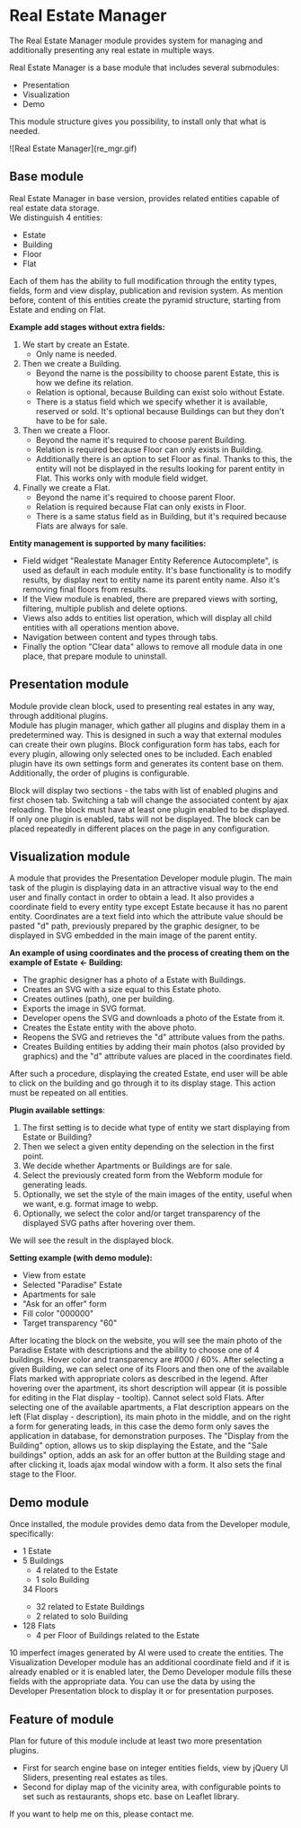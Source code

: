 <h1>Real Estate Manager</h1>

<p>
  The Real Estate Manager module provides system for managing and additionally 
  presenting any real estate in multiple ways.
</p>
<p>
  Real Estate Manager is a base module that includes several submodules:
  <ul>
    <li>Presentation</li>
    <li>Visualization</li>
    <li>Demo</li>
  </ul>
  This module structure gives you possibility, to install only that what is
  needed.
</p>
![Real Estate Manager](re_mgr.gif)
<h2>Base module</h2>
<p>
  Real Estate Manager in base version, provides related entities capable of
  real estate data storage.</br>
  We distinguish 4 entities:
  <ul>
    <li>Estate</li>
    <li>Building</li>
    <li>Floor</li>
    <li>Flat</li>
  </ul>
  Each of them has the ability to full modification through the entity types,
  fields, form and view display, publication and revision system. As mention
  before, content of this entities create the pyramid structure, starting from
  Estate and ending on Flat.
</p>
<p>
  <b>Example add stages without extra fields:</b>
  <ol>
    <li>
      We start by create an Estate.
      <ul>
        <li>Only name is needed.</li>
      </ul>
    </li>
    <li>
      Then we create a Building. 
      <ul>
        <li>
          Beyond the name is the possibility to choose
          parent Estate, this is how we define its relation.
        </li> 
        <li>
          Relation is optional, because Building can exist solo without Estate.
        </li>
        <li>
          There is a status field which we specify whether it is available,
          reserved or sold. It's optional because Buildings can but they don't
          have to be for sale.
        </li>
      </ul>
    </li>
    <li>
      Then we create a Floor.
      <ul>
        <li>
          Beyond the name it's required to choose parent Building.
        </li>
        <li>
          Relation is required because Floor can only exists in Building.
        </li>
        <li>
          Additionally there is an option to set Floor as final. Thanks to this,
          the entity will not be displayed in the results looking for parent
          entity in Flat. This works only with module field widget.
        </li>
      </ul>
    </li>
    <li>
      Finally we create a Flat.
      <ul>
        <li>
          Beyond the name it's required to choose parent Floor.
        </li>
        <li>
          Relation is required because Flat can only exists in Floor.
        </li>
        <li>
          There is a same status field as in Building, but it's required because
          Flats are always for sale.
        </li>
      </ul>
    </li>
  </ol>
</p>
<p>
  <b>Entity management is supported by many facilities:</b>
  <ul>
    <li>
      Field widget "Realestate Manager Entity Reference Autocomplete", is used
      as default in each module entity. It's base functionality is to modify
      results, by display next to entity name its parent entity name. Also it's
      removing final floors from results.
    </li>
    <li>
      If the View module is enabled, there are prepared views with sorting,
      filtering, multiple publish and delete options.
    </li>
    <li>
      Views also adds to entities list operation, which will display all child
      entities with all operations mention above.
    </li>
    <li>
      Navigation between content and types through tabs.
    </li>
    <li>
      Finally the option "Clear data" allows to remove all module data in one
      place, that prepare module to uninstall. 
    </li>
  </ul>
</p>
<h2>Presentation module</h2>
<p>
  Module provide clean block, used to presenting real estates in any way,
  through additional plugins. </br>
  Module has plugin manager, which gather all plugins and display them in a
  predetermined way. This is designed in such a way that external modules can
  create their own plugins. Block configuration form has tabs, each for every
  plugin, allowing only selected ones to be included. Each enabled plugin have
  its own settings form and generates its content base on them. Additionally,
  the order of plugins is configurable.
</p>
<p>
  Block will display two sections - the tabs with list of enabled plugins and
  first chosen tab. Switching a tab will change the associated content by
  ajax reloading. The block must have at least one plugin enabled to be
  displayed. If only one plugin is enabled, tabs will not be displayed. The
  block can be placed repeatedly in different places on the page in any
  configuration.
</p>
<h2>Visualization module</h2>
<p>
  A module that provides the Presentation Developer module plugin. The main task
  of the plugin is displaying data in an attractive visual way to the end user
  and finally contact in order to obtain a lead. It also provides a coordinate
  field to every entity type except Estate because it has no parent entity.
  Coordinates are a text field into which the attribute value should be pasted 
  "d" path, previously prepared by the graphic designer, to be displayed in SVG
  embedded in the main image of the parent entity.
</p>
<p>
  <b>An example of using coordinates and the process of creating them on the
  example of Estate <- Building:</b>
  <ul>
    <li>
      The graphic designer has a photo of a Estate with Buildings.
    </li>
    <li>
      Creates an SVG with a size equal to this Estate photo.
    </li>
    <li>
      Creates outlines (path), one per building.
    </li>
    <li>
      Exports the image in SVG format.
    </li>
    <li>
      Developer opens the SVG and downloads a photo of the Estate from it.
    </li>
    <li>
      Creates the Estate entity with the above photo.
    </li>
    <li>
      Reopens the SVG and retrieves the "d" attribute values from the paths.
    </li>
    <li>
      Creates Building entities by adding their main photos (also provided by
      graphics) and the "d" attribute values are placed in the coordinates field.
    </li>
  </ul>
</p>
<p>
  After such a procedure, displaying the created Estate, end user will be able
  to click on the building and go through it to its display stage. This action
  must be repeated on all entities.
</p>
<p>
  <b>Plugin available settings</b>:
  <ol>
    <li>
      The first setting is to decide what type of entity we start displaying from
      Estate or Building?
    </li>
    <li>
      Then we select a given entity depending on the selection in the first point.
    </li>
    <li>
      We decide whether Apartments or Buildings are for sale.
    </li>
    <li>
      Select the previously created form from the Webform module for generating
      leads.
    </li>
    <li>
      Optionally, we set the style of the main images of the entity, useful when
      we want, e.g. format image to webp.
    </li>
    <li>
      Optionally, we select the color and/or target transparency of the displayed
      SVG paths after hovering over them.
    </li>
  </ol>
</p>
<p>
  We will see the result in the displayed block.
</p>
<p>
  <b>Setting example (with demo module):</b>
  <ul>
    <li>
      View from estate
    </li>
    <li>
      Selected "Paradise" Estate
    </li>
    <li>
      Apartments for sale
    </li>
    <li>
      "Ask for an offer" form
    </li>
    <li>
      Fill color "000000"
    </li>
    <li>
      Target transparency "60"
    </li>
  </ul>
</p>
<p>
  After locating the block on the website, you will see the main photo of the
  Paradise Estate with descriptions and the ability to choose one of 4
  buildings. Hover color and transparency are #000 / 60%. After selecting a
  given Building, we can select one of its Floors and then one of the available
  Flats marked with appropriate colors as described in the legend. After
  hovering over the apartment, its short description will appear (it is possible
  for editing in the Flat display - tooltip). Cannot select sold Flats. After
  selecting one of the available apartments, a Flat description appears on the
  left (Flat display - description), its main photo in the middle, and on the
  right a form for generating leads, in this case the demo form only saves the
  application in database, for demonstration purposes. The "Display from the
  Building" option, allows us to skip displaying the Estate, and the "Sale
  buildings" option, adds an ask for an offer button at the Building stage and
  after clicking it, loads ajax modal window with a form. It also sets the final
  stage to the Floor.
</p>
<h2>Demo module</h2>
<p>
  Once installed, the module provides demo data from the Developer module,
  specifically:
  <ul>
    <li>
     1 Estate
    </li>
    <li>
      5 Buildings
      <ul>
        <li>
          4 related to the Estate
        </li>
        <li>
          1 solo Building
        </li>
      </ul>
    </li>
      34 Floors
      <ul>
        <li>
          32 related to Estate Buildings
        </li>
        <li>
          2 related to solo Building
        </li>
      </ul>
    <li>
      128 Flats
      <ul>
        <li>
          4 per Floor of Buildings related to the Estate
        </li>
      </ul>
    </li>
  </ul>
  <p>
    10 imperfect images generated by AI were used to create the entities. The
    Visualization Developer module has an additional coordinate field and if it
    is already enabled or it is enabled later, the Demo Developer module fills
    these fields with the appropriate data. You can use the data by using the
    Developer Presentation block to display it or for presentation purposes.
  </p>
</p>
<h2>Feature of module</h2>
<p>
  Plan for future of this module include at least two more presentation plugins.
  <ul>
    <li>
      First for search engine base on integer entities fields, view by jQuery UI
      Sliders, presenting real estates as tiles.
    </li>
    <li>
      Second for diplay map of the vicinity area, with configurable points to
      set such as restaurants, shops etc. base on Leaflet library.
    </li>
  </ul>
  If you want to help me on this, please contact me.
<p>
